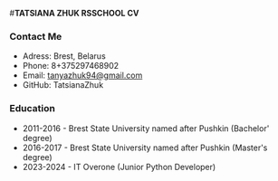 #**TATSIANA ZHUK RSSCHOOL CV**

### Contact Me

* Adress: Brest, Belarus
* Phone: 8+375297468902
* Email: tanyazhuk94@gmail.com
* GitHub: TatsianaZhuk

### Education

* 2011-2016 - Brest State University named after Pushkin (Bachelor' degree)
* 2016-2017 - Brest State University named after Pushkin (Master's degree)
* 2023-2024 - IT Overone (Junior Python Developer)

